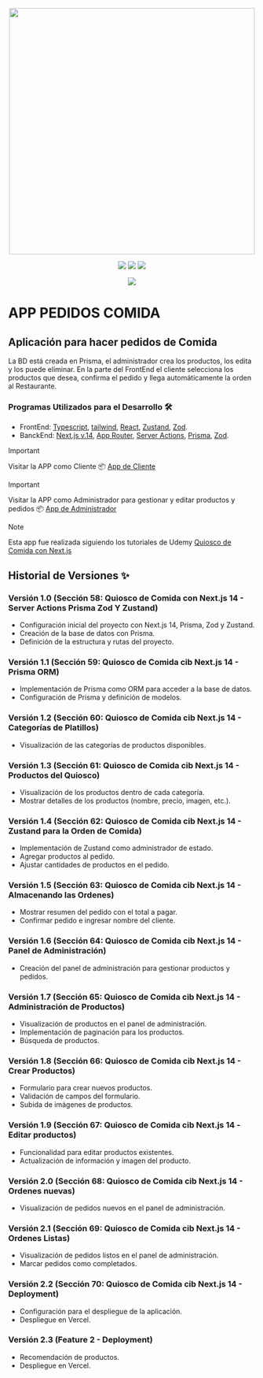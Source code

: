 <div id="header" align="center">
  <img decoding="async" src="https://app-pedidos-comida.vercel.app/logo.svg" width="500"/>
</div>

<div id="badges" align="center">

[![](https://img.shields.io/badge/LinkedIn-0077B5?style=for-the-badge&logo=linkedin&logoColor=white)](https://www.linkedin.com/in/jonathan-bernal-b806ba292/)
[![](https://img.shields.io/badge/YouTube-red?style=for-the-badge&logo=youtube&logoColor=white)](https://www.youtube.com/channel/UCOuQXbs6SHQ58t6xEur6siQ)
[![](https://img.shields.io/badge/Página_Web-yelow?style=for-the-badge&logo=medium&logoColor=white)](https://bernalarriaga.com/cv/)

</div>

<div id="badges" align="center">

[![](https://komarev.com/ghpvc/?username=isay83&style=for-the-badge&abbreviated=true)](https://github.com/isay83/)

</div>

# APP PEDIDOS COMIDA

## Aplicación para hacer pedidos de Comida

La BD está creada en Prisma, el administrador crea los productos, los edita y los puede eliminar.
En la parte del FrontEnd el cliente selecciona los productos que desea, confirma el pedido y llega automáticamente la orden al Restaurante.

### Programas Utilizados para el Desarrollo 🛠️

- FrontEnd: [Typescript](https://www.typescriptlang.org), [tailwind](https://tailwindcss.com), [React](https://es.react.dev), [Zustand](https://docs.pmnd.rs/zustand/getting-started/introduction), [Zod](https://zod.dev).
- BanckEnd: [Next.js v.14](https://nextjs.org/blog/next-14), [App Router](https://nextjs.org/docs/app), [Server Actions](https://swr.vercel.app), [Prisma](https://www.prisma.io), [Zod](https://zod.dev).

> [!IMPORTANT]
> Visitar la APP como Cliente 📦 [App de Cliente](https://app-pedidos-comida.vercel.app)

> [!IMPORTANT]
> Visitar la APP como Administrador para gestionar y editar productos y pedidos 📦 [App de Administrador](https://app-pedidos-comida.vercel.app/admin/products)

> [!NOTE]  
> Esta app fue realizada siguiendo los tutoriales de Udemy [Quiosco de Comida con Next.js](https://www.udemy.com/course/react-de-principiante-a-experto-creando-mas-de-10-aplicaciones/learn/lecture/42840964#overview)

## Historial de Versiones ✨

### Versión 1.0 (Sección 58: Quiosco de Comida con Next.js 14 - Server Actions Prisma Zod Y Zustand)

- Configuración inicial del proyecto con Next.js 14, Prisma, Zod y Zustand.
- Creación de la base de datos con Prisma.
- Definición de la estructura y rutas del proyecto.

### Versión 1.1 (Sección 59: Quiosco de Comida cib Next.js 14 - Prisma ORM)

- Implementación de Prisma como ORM para acceder a la base de datos.
- Configuración de Prisma y definición de modelos.

### Versión 1.2 (Sección 60: Quiosco de Comida cib Next.js 14 - Categorías de Platillos)

- Visualización de las categorías de productos disponibles.

### Versión 1.3 (Sección 61: Quiosco de Comida cib Next.js 14 - Productos del Quiosco)

- Visualización de los productos dentro de cada categoría.
- Mostrar detalles de los productos (nombre, precio, imagen, etc.).

### Versión 1.4 (Sección 62: Quiosco de Comida cib Next.js 14 - Zustand para la Orden de Comida)

- Implementación de Zustand como administrador de estado.
- Agregar productos al pedido.
- Ajustar cantidades de productos en el pedido.

### Versión 1.5 (Sección 63: Quiosco de Comida cib Next.js 14 - Almacenando las Ordenes)

- Mostrar resumen del pedido con el total a pagar.
- Confirmar pedido e ingresar nombre del cliente.

### Versión 1.6 (Sección 64: Quiosco de Comida cib Next.js 14 - Panel de Administración)

- Creación del panel de administración para gestionar productos y pedidos.

### Versión 1.7 (Sección 65: Quiosco de Comida cib Next.js 14 - Administración de Productos)

- Visualización de productos en el panel de administración.
- Implementación de paginación para los productos.
- Búsqueda de productos.

### Versión 1.8 (Sección 66: Quiosco de Comida cib Next.js 14 - Crear Productos)

- Formulario para crear nuevos productos.
- Validación de campos del formulario.
- Subida de imágenes de productos.

### Versión 1.9 (Sección 67: Quiosco de Comida cib Next.js 14 -Editar productos)

- Funcionalidad para editar productos existentes.
- Actualización de información y imagen del producto.

### Versión 2.0 (Sección 68: Quiosco de Comida cib Next.js 14 - Ordenes nuevas)

- Visualización de pedidos nuevos en el panel de administración.

### Versión 2.1 (Sección 69: Quiosco de Comida cib Next.js 14 - Ordenes Listas)

- Visualización de pedidos listos en el panel de administración.
- Marcar pedidos como completados.

### Versión 2.2 (Sección 70: Quiosco de Comida cib Next.js 14 - Deployment)

- Configuración para el despliegue de la aplicación.
- Despliegue en Vercel.

### Versión 2.3 (Feature 2 - Deployment)

- Recomendación de productos.
- Despliegue en Vercel.
